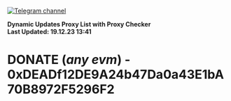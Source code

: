 [![Telegram channel](https://img.shields.io/endpoint?url=https://runkit.io/damiankrawczyk/telegram-badge/branches/master?url=https://t.me/n4z4v0d)](https://t.me/n4z4v0d) 

**Dynamic Updates Proxy List with Proxy Checker**  
**Last Updated: 19.12.23 13:41**

# DONATE (_any evm_) - 0xDEADf12DE9A24b47Da0a43E1bA70B8972F5296F2
